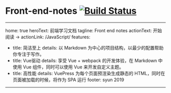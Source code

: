# Front-end-notes [![Build Status](https://travis-ci.org/syun0216/Front-end-notes.svg?branch=master)](https://travis-ci.org/syun0216/Front-end-notes)


---
home: true
heroText: 前端学习文档
tagline: Front end notes
actionText: 开始阅读 →
actionLink: /JavaScript/
features:
- title: 简洁至上
  details: 以 Markdown 为中心的项目结构，以最少的配置帮助你专注于写作。
- title: Vue驱动
  details: 享受 Vue + webpack 的开发体验，在 Markdown 中使用 Vue 组件，同时可以使用 Vue 来开发自定义主题。
- title: 高性能
  details: VuePress 为每个页面预渲染生成静态的 HTML，同时在页面被加载的时候，将作为 SPA 运行
footer: syun 2019
---
